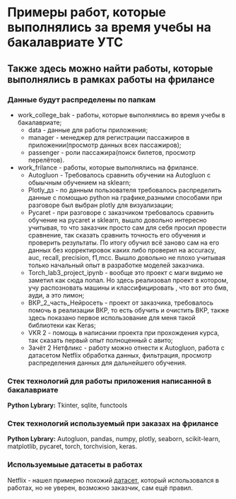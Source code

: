 # Примеры работ, которые выполнялись за время учебы на бакалавриате УТС
## Также здесь можно найти работы, которые выполнялись в рамках работы на фрилансе
### Данные будут распределены по папкам 
* work_college_bak - работы, которые выполнялись во время учебы в бакалавриате;
  * data - данные для работы приложения;
  * manager - менеджер для регистрации пассажиров в приложении(просмотр данных всех пассажиров);
  * passenger - роли пассажира(поиск билетов, просмотр перелётов).
* work_frilance - работы, которые выполнялись на фрилансе.
   * Autogluon - Требовалось сравнить обучении на Autogluon с обыычным обучением на sklearn;
   * Plotly_дз - по данным пользователя требовалось распределить данные с помощью python на графике,разными способами при разговоре был выбран plotly для визуализации;
   * Pycaret - при разговоре с заказчиком требовалось сравнить обучение на pycaret и sklearn, вышло довольно интересно учитывая, то что заказчик просто сам для себя просил провести сравнение, так сказать сравнить точность его обучения и проверить результаты. По итогу обучил всё заново сам на его данных без корректировок каких либо проверил на accuracy, auc, recall, precision, f1,mcc. Вышло довольно не плохо учитывая только начальный опыт в разработке моделей заказчика.
   * Torch_lab3_project_ipynb -  вообще это проект с маги видимо не заметил как сюда попал. Но здесь реализовал проект в котором, учу распозновать машины и классифицировать , что вот это бмв, ауди, а это лимон;
   * ВКР_2_часть_Нейросеть - проект от заказчика, требовалось помочь в реализации ВКР,  то есть обучить и очистить ВКР, также здесь показано первое использование для меня такой библиотеки как Keras;
   * VKR 2 - помощь в написании проекта при прохождения курса, так сказать первый опыт полноценный с авито;
   * Зачёт 2 Нетфликс - работу можно отнести к Autogluon, работа с датасетом Netflix обработка данных, фильтрация, просмотр распределения данных для дальнейшего обучения.
### Стек технологий для работы приложения написанной в бакалавриате

**Python Lybrary:** Tkinter, sqlite, functools

### Стек технологий используемый при заказах на фрилансе

**Python Lybrary:**  Autogluon, pandas, numpy, plotly, seaborn, scikit-learn, matplotlib, pycaret, torch, torchvision, keras.

### Используемыые датасеты в работах
Netflix - нашел примерно похожий [датасет](https://www.kaggle.com/datasets/rahulvyasm/netflix-movies-and-tv-shows), который использовался в работах, но не уверен, возможно заказчик, сам ещё правил.
